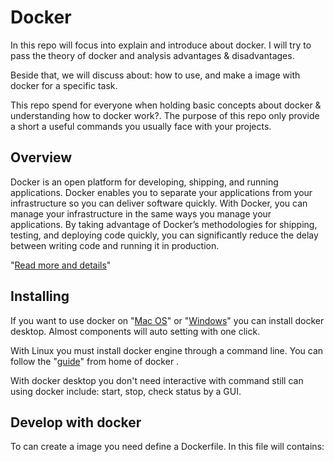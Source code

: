 # Docker 

In this repo will focus into explain and introduce about docker. I will try to pass the theory of docker and analysis advantages & disadvantages.

Beside that, we will discuss about: how to use, and make a image with docker for a specific task.

This repo spend for everyone when holding basic concepts about docker & understanding how to docker work?. The purpose of this repo only provide a short a useful commands you usually face with your projects.

## Overview 

Docker is an open platform for developing, shipping, and running applications. Docker enables you to separate your applications from your infrastructure so you can deliver software quickly. With Docker, you can manage your infrastructure in the same ways you manage your applications. By taking advantage of Docker’s methodologies for shipping, testing, and deploying code quickly, you can significantly reduce the delay between writing code and running it in production. 

"[Read more and details](https://docs.docker.com/get-started/overview/)"

## Installing 

If you want to use docker on "[Mac OS](https://docs.docker.com/desktop/install/mac-install/)" or "[Windows](https://docs.docker.com/desktop/install/windows-install/)" you can install docker desktop. Almost components will auto setting with one click.

With Linux you must install docker engine through a command line. You can follow the "[guide](https://docs.docker.com/desktop/install/mac-install/)" from home of docker .

With docker desktop you don't need interactive with command still can using docker include: start, stop, check status by a GUI. 

## Develop with docker 

To can create a image you need define a Dockerfile. In this file will contains:

